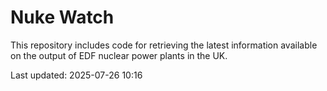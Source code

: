 # Nuke Watch

This repository includes code for retrieving the latest information available on the output of EDF nuclear power plants in the UK.

Last updated: 2025-07-26 10:16